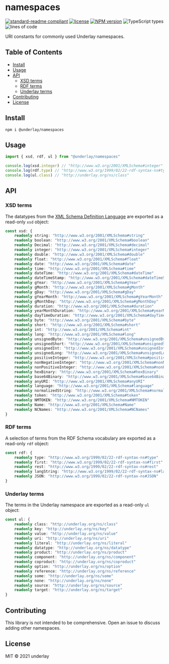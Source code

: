 # namespaces

[![standard-readme compliant](https://img.shields.io/badge/readme%20style-standard-brightgreen.svg)](https://github.com/RichardLitt/standard-readme) [![license](https://img.shields.io/github/license/underlay/namespaces)](https://opensource.org/licenses/MIT) [![NPM version](https://img.shields.io/npm/v/@underlay/namespaces)](https://www.npmjs.com/package/@underlay/namespaces) ![TypeScript types](https://img.shields.io/npm/types/@underlay/namespaces) ![lines of code](https://img.shields.io/tokei/lines/github/underlay/namespaces)

URI constants for commonly used Underlay namespaces.

## Table of Contents

- [Install](#install)
- [Usage](#usage)
- [API](#api)
  - [XSD terms](#xsd-terms)
  - [RDF terms](#rdf-terms)
  - [Underlay terms](#underlay-terms)
- [Contributing](#contributing)
- [License](#license)

## Install

```
npm i @underlay/namespaces
```

## Usage

```typescript
import { xsd, rdf, ul } from "@underlay/namespaces"

console.log(xsd.integer) // "http://www.w3.org/2001/XMLSchema#integer"
console.log(rdf.type) // "http://www.w3.org/1999/02/22-rdf-syntax-ns#type"
console.log(ul.class) // "http://underlay.org/ns/class"
```

## API

### XSD terms

The datatypes from the [XML Schema Definition Language](https://www.w3.org/TR/xmlschema11-2/) are exported as a read-only `xsd` object:

```typescript
const xsd: {
	readonly string: "http://www.w3.org/2001/XMLSchema#string"
	readonly boolean: "http://www.w3.org/2001/XMLSchema#boolean"
	readonly Decimal: "http://www.w3.org/2001/XMLSchema#decimal"
	readonly integer: "http://www.w3.org/2001/XMLSchema#integer"
	readonly double: "http://www.w3.org/2001/XMLSchema#double"
	readonly float: "http://www.w3.org/2001/XMLSchema#float"
	readonly date: "http://www.w3.org/2001/XMLSchema#date"
	readonly time: "http://www.w3.org/2001/XMLSchema#time"
	readonly dateTime: "http://www.w3.org/2001/XMLSchema#dateTime"
	readonly dateTimeStamp: "http://www.w3.org/2001/XMLSchema#dateTimeStamp"
	readonly gYear: "http://www.w3.org/2001/XMLSchema#gYear"
	readonly gMonth: "http://www.w3.org/2001/XMLSchema#gMonth"
	readonly gDay: "http://www.w3.org/2001/XMLSchema#gDay"
	readonly gYearMonth: "http://www.w3.org/2001/XMLSchema#gYearMonth"
	readonly gMonthDay: "http://www.w3.org/2001/XMLSchema#gMonthDay"
	readonly duration: "http://www.w3.org/2001/XMLSchema#duration"
	readonly yearMonthDuration: "http://www.w3.org/2001/XMLSchema#yearMonthDuration"
	readonly dayTimeDuration: "http://www.w3.org/2001/XMLSchema#dayTimeDuration"
	readonly byte: "http://www.w3.org/2001/XMLSchema#byte"
	readonly short: "http://www.w3.org/2001/XMLSchema#short"
	readonly int: "http://www.w3.org/2001/XMLSchema#int"
	readonly long: "http://www.w3.org/2001/XMLSchema#long"
	readonly unsignedByte: "http://www.w3.org/2001/XMLSchema#unsignedByte"
	readonly unsignedShort: "http://www.w3.org/2001/XMLSchema#unsignedShort"
	readonly unsignedInt: "http://www.w3.org/2001/XMLSchema#unsignedInt"
	readonly unsignedLong: "http://www.w3.org/2001/XMLSchema#unsignedLong"
	readonly positiveInteger: "http://www.w3.org/2001/XMLSchema#positiveInteger"
	readonly nonNegativeInteger: "http://www.w3.org/2001/XMLSchema#nonNegativeInteger"
	readonly nonPositiveInteger: "http://www.w3.org/2001/XMLSchema#nonPositiveInteger"
	readonly hexBinary: "http://www.w3.org/2001/XMLSchema#hexBinary"
	readonly base64Binary: "http://www.w3.org/2001/XMLSchema#base64Binary"
	readonly anyURI: "http://www.w3.org/2001/XMLSchema#anyURI"
	readonly language: "http://www.w3.org/2001/XMLSchema#language"
	readonly normalizedString: "http://www.w3.org/2001/XMLSchema#normalizedString"
	readonly token: "http://www.w3.org/2001/XMLSchema#token"
	readonly NMTOKEN: "http://www.w3.org/2001/XMLSchema#NMTOKEN"
	readonly Name: "http://www.w3.org/2001/XMLSchema#Name"
	readonly NCNames: "http://www.w3.org/2001/XMLSchema#NCNames"
}
```

### RDF terms

A selection of terms from the RDF Schema vocabulary are exported as a read-only `rdf` object:

```typescript
const rdf: {
	readonly type: "http://www.w3.org/1999/02/22-rdf-syntax-ns#type"
	readonly first: "http://www.w3.org/1999/02/22-rdf-syntax-ns#first"
	readonly rest: "http://www.w3.org/1999/02/22-rdf-syntax-ns#rest"
	readonly langString: "http://www.w3.org/1999/02/22-rdf-syntax-ns#langString"
	readonly JSON: "http://www.w3.org/1999/02/22-rdf-syntax-ns#JSON"
}
```

### Underlay terms

The terms in the Underlay namespace are exported as a read-only `ul` object:

```typescript
const ul: {
	readonly class: "http://underlay.org/ns/class"
	readonly key: "http://underlay.org/ns/key"
	readonly value: "http://underlay.org/ns/value"
	readonly uri: "http://underlay.org/ns/uri"
	readonly literal: "http://underlay.org/ns/literal"
	readonly datatype: "http://underlay.org/ns/datatype"
	readonly product: "http://underlay.org/ns/product"
	readonly component: "http://underlay.org/ns/component"
	readonly coproduct: "http://underlay.org/ns/coproduct"
	readonly option: "http://underlay.org/ns/option"
	readonly reference: "http://underlay.org/ns/reference"
	readonly some: "http://underlay.org/ns/some"
	readonly none: "http://underlay.org/ns/none"
	readonly source: "http://underlay.org/ns/source"
	readonly target: "http://underlay.org/ns/target"
}
```

## Contributing

This library is not intended to be comprehensive. Open an issue to discuss adding other namespaces.

## License

MIT © 2021 underlay
